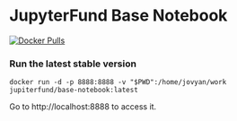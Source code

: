 # JupyterFund Base Notebook

[![Docker Pulls](https://img.shields.io/docker/pulls/jupiterfund/base-notebook.svg)](https://hub.docker.com/r/jupiterfund/base-notebook/)

### Run the latest stable version

```
docker run -d -p 8888:8888 -v "$PWD":/home/jovyan/work jupiterfund/base-notebook:latest
```

Go to http://localhost:8888 to access it.
